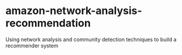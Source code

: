# amazon-network-analysis-recommendation
Using network analysis and community detection techniques to build a recommender system
